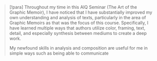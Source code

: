 > [!para]
> Throughout my time in this AIQ Seminar (The Art of the Graphic Memoir), I have noticed that I have substantially improved my own understanding and analysis of texts, particularly in the area of Graphic Memoirs as that was the focus of this course. Specifically, I have learned multiple ways that authors utilize color, framing, text, detail, and especially synthesis between mediums to create a deep work.
> 
> 
> 
> My newfound skills in analysis and composition are useful for me in simple ways such as being able to communicate